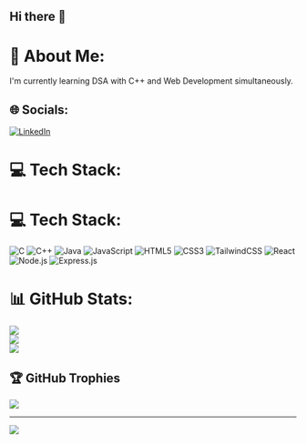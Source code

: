 ## Hi there 👋

# 💫 About Me:
I'm currently learning DSA with C++ and Web Development simultaneously.

## 🌐 Socials:
[![LinkedIn](https://img.shields.io/badge/LinkedIn-%230077B5.svg?logo=linkedin&logoColor=white)](https://linkedin.com/in/manas-srivastava-b36753320) 

# 💻 Tech Stack:
# 💻 Tech Stack:
![C](https://img.shields.io/badge/c-%2300599C.svg?style=flat-square&logo=c&logoColor=white) ![C++](https://img.shields.io/badge/c++-%2300599C.svg?style=flat-square&logo=c%2B%2B&logoColor=white) ![Java](https://img.shields.io/badge/java-%23ED8B00.svg?style=flat-square&logo=java&logoColor=white) ![JavaScript](https://img.shields.io/badge/javascript-%23323330.svg?style=flat-square&logo=javascript&logoColor=%23F7DF1E) ![HTML5](https://img.shields.io/badge/html5-%23E34F26.svg?style=flat-square&logo=html5&logoColor=white) ![CSS3](https://img.shields.io/badge/css3-%231572B6.svg?style=flat-square&logo=css3&logoColor=white) ![TailwindCSS](https://img.shields.io/badge/Tailwind_CSS-38B2AC?style=flat-square&logo=tailwind-css&logoColor=white) ![React](https://img.shields.io/badge/react-%2320232a.svg?style=flat-square&logo=react&logoColor=%2361DAFB) ![Node.js](https://img.shields.io/badge/node.js-339933?style=flat-square&logo=nodedotjs&logoColor=white) ![Express.js](https://img.shields.io/badge/express.js-%23404d59.svg?style=flat-square&logo=express&logoColor=%2361DAFB)


# 📊 GitHub Stats:
![](https://github-readme-stats.vercel.app/api?username=manas-srivastva&theme=default_repocard&hide_border=false&include_all_commits=true&count_private=true)<br/>
![](https://github-readme-streak-stats.herokuapp.com/?user=manas-srivastva&theme=default_repocard&hide_border=false)<br/>
![](https://github-readme-stats.vercel.app/api/top-langs/?username=manas-srivastva&theme=default_repocard&hide_border=false&include_all_commits=true&count_private=true&layout=compact)

## 🏆 GitHub Trophies
![](https://github-profile-trophy.vercel.app/?username=manas-srivastva&theme=default_repocard&no-frame=true&no-bg=false&margin-w=4)

---
[![](https://visitcount.itsvg.in/api?id=manas-srivastva&icon=0&color=0)](https://visitcount.itsvg.in)

<!-- Proudly created with GPRM ( https://gprm.itsvg.in ) -->
